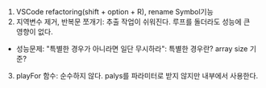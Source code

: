1. VSCode refactoring(shift + option + R), rename Symbol기능
2. 지역변수 제거, 반복문 쪼개기: 추출 작업이 쉬워진다. 루프를 돌더라도 성능에 큰 영향이 없다.
 - 성능문제: "특별한 경우가 아니라면 일단 무시하라": 특별한 경우란? array size 기준?
3. playFor 함수: 순수하지 않다. palys를 파라미터로 받지 않지만 내부에서 사용한다.

